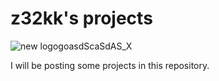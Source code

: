 # z32kk's projects
![new logogoasdScaSdAS_X](https://user-images.githubusercontent.com/121398742/209651439-2bdac9f0-39b6-4471-b99d-109c5ff82418.png)

I will be posting some projects in this repository.

